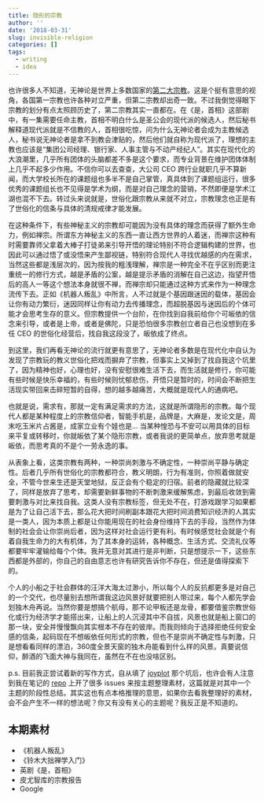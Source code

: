 ```yaml
---
title: 隐形的宗教
author: ''
date: '2018-03-31'
slug: invisible-religion
categories: []
tags:
  - writing
  - idea
---
```


也许很多人不知道，无神论是世界上多数国家的[第二大宗教](http://www.pewresearch.org/fact-tank/2015/06/22/what-is-each-countrys-second-largest-religious-group/)。这是个挺有意思的视角，各国第一宗教也许各种对立严重，但第二宗教却出奇一致。不过我倒觉得眼下宗教的划分有点太照顾历史了，第二宗教其实一直都在。在《是，首相》这部剧中，有一集需要任命主教，首相不明白什么是圣公会的现代派的候选人，然后秘书解释道现代派就是不信教的人，首相很吃惊，问为什么无神论者会成为主教候选人，秘书说无神论者是拿不到教会津贴的，然后他们就自称为现代派了，理想的主教也应该是“集团公司经理、银行家、人事主管与不动产经纪人”。其实在现代化的大浪潮里，几乎所有团体的头脑都差不多是这个要求，而专业背景在维护团体体制上几乎不起多少作用。不信你可以去查查，大公司 CEO 跨行业就职几乎不算新闻，而大学校长所在的课题组也多半不是自己掌管，真具体到了课题组运行，很多优秀的课题组长也不见得是学术为纲，而是对自己理念的营销，不然即便是学术江湖也混不下去。转过头来说就是，世俗化跟宗教从来就不对立，宗教理念也正是有了世俗化的信条与具体的清规戒律才能发展。

在这种条件下，有些神秘主义的宗教却可能因为没有具体的理念而获得了额外生命力，例如禅宗。所谓东方神秘主义的东西一直让西方世界的人着迷，而禅宗这种有时需要靠师父拿着大棒子打徒弟来引导开悟的理论特别不符合逻辑构建的世界，也因此可以通过悟了或没悟来产生鄙视链，特别符合现代人寻找优越感的内在需求，当然这些都是浅层次的，因为按我的粗浅理解，禅宗是一种完全不在乎区别而更注重统一的修行方式，越是矛盾的公案，越是提示矛盾的消解在自己这边，指望开悟后的高人一等这个想法本身就很不禅，而禅宗却只能通过这种方式来作为一种理念流传下去。正如《机器人叛乱》中所言，人不过就是个基因跟迷因的载体，基因会让你有动力繁衍，迷因同样让你有动力去传播理念，而超脱基因与迷因后的个体可能才会思考生存的意义。但宗教提供一个台阶，在你找到自我前给你个可皈依的信念来引导，或者是上帝，或者是佛陀，只是恐怕很多宗教创立者自己也没想到在多任 CEO 的世俗化经营后，找自我这段没了，皈依成了终点。

到这里，我们再看无神论的流行就更有意思了，无神论者多数是在现代化中自认为发现了宗教玩的教义世俗化把戏而摒弃了宗教，但事实上又掉到了找自我这个坑里了，因为精神也好，心理也好，没有安慰很难生活下去，而生活就是修行，你可能有些时候是快乐幸福的，有些时候则忧郁悲伤，开悟只是暂时的，时间会不断把生活现实带回来击碎短暂的自得，想的越多越痛苦，大概就是现代人的通病吧。

也就是说，需求有，那就一定有满足需求的方法，这就是所谓隐形的宗教。每个现代人都是某种程度上的宗教信仰者，智能手机是，品牌是，大麻是，发论文是，周末吃玉米片占酱是，成家立业有个娃也是… 当某种惶恐与不安可以用具体的目标来平复或转移时，你就皈依了某个隐形宗教，或者我说的更简单点，放弃思考就是皈依，而思考真的不是个一劳永逸的事。

从表象上看，这类宗教有两种，一种崇尚刺激与不确定性，一种崇尚平静与确定性。后者几乎所有世俗化的宗教都符合，教义明朗，行为有准则，你照着做就安全，不管今世来生还是天堂地狱，反正会有个稳定的归宿。前者的隐藏就比较深了，同样是放弃了思考，却需要新鲜事物的不断刺激来缓解焦虑，到最后收敛到需要刺激与对比来找自我。这类人没有宗教标签，但无处不在，打游戏跟学习如果都是为了让自己活下去，那么花大把时间刷副本跟花大把时间消费知识经济的人其实是一类人，因为本质上都是让你能用现在的社会身份维持下去的手段，当然作为体制的社会会让你崇尚后者，因为这样对社会运行更有利。有时候感觉社会就是个有着自我生命力的大有机体，为了其本身的运转，各种概念、生活方式、交流礼仪等都要牢牢灌输给每个个体。我并无意对其进行是非判断，只是想提示一下，这些东西都是外部的，你自己的自由意志也许有研究告诉你不存在，但还是值得探索下的。

个人的小船之于社会群体的汪洋大海太过渺小，所以每个人的反抗都更多是对自己的一个交代，也尽量别去想所谓我这边风景好就要把别人带过来，每个人都先学会划独木舟再说。当然你要是想搞个航母，那不论甲板还是龙骨，都要借鉴宗教世俗化或行为经济学才能搭出来，让船上的人沉浸其中不自拔，风景也就是船上窗口的那一块，安全并慢慢飘向其实根本不存在的彼岸。而我则倾向于选择拒绝任何安全感的信条，起码现在不想皈依任何形式的宗教，但也不是崇尚不确定性与刺激，只是想看看同样的漂泊，360度全景天窗的独木舟能看到什么样的风景。真要说信仰，醉酒的飞面大神与我同在，虽然在不在也没啥区别。

p.s. 目前我正尝试着新的写作方式，自从填了 [joyplot](https://yufree.cn/cn/2017/10/23/joyplot/) 那个坑后，也许会有人注意到我在笔记的 [repo](https://github.com/yufree/notes/issues) 上开了很多 issues 来按主题整理素材，这篇就是对其中一个主题的阶段性总结。其实这也有点本格推理的意思，如果你去看我整理好的素材，会不会产生不一样的想法呢？你又有没有关心的主题呢？我反正是不知道的。

## 本期素材

- 《机器人叛乱》
- 《铃木大拙禅学入门》
- 英剧《是，首相》
- 皮尤智库的宗教报告
- Google
